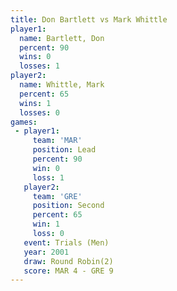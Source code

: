 ```yaml
---
title: Don Bartlett vs Mark Whittle
player1:             
  name: Bartlett, Don
  percent: 90        
  wins: 0            
  losses: 1          
player2:             
  name: Whittle, Mark
  percent: 65        
  wins: 1            
  losses: 0          
games:
 - player1:        
     team: 'MAR'   
     position: Lead
     percent: 90   
     win: 0        
     loss: 1       
   player2:          
     team: 'GRE'     
     position: Second
     percent: 65     
     win: 1          
     loss: 0         
   event: Trials (Men) 
   year: 2001          
   draw: Round Robin(2)
   score: MAR 4 - GRE 9
---
```

